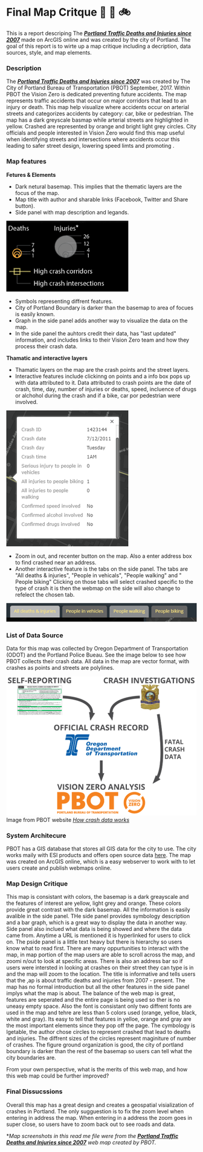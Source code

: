 # Final Map Critque :walking: :car: :bike:
This is a report descriping The [***Portland Traffic Deaths and Injuries since 2007***](https://pdx.maps.arcgis.com/apps/MapSeries/index.html?appid=5385b143768c445db915a9c7fad32ebe) made on ArcGIS online and was created by the city of Portland. The goal of this report is to wirte up a map critique including a decription, data sources, style, and map elements.

### Description
The [***Portland Traffic Deaths and Injuries since 2007***](https://pdx.maps.arcgis.com/apps/MapSeries/index.html?appid=5385b143768c445db915a9c7fad32ebe) was created by The City of Portland Bureau of Transportation (PBOT) September, 2017. Within PBOT the Vision Zero is dedicated preventing future accidents. The map represents traffic accidents that occur on major corridors that lead to an injury or death. This map help visualize where accidents occur on arterial streets and categorizes accidents by category: car, bike or pedestrian. The map has a dark greyscale basmap while arterial streets are highlighted in yellow. Crashed are represented by orange and bright light grey circles. City officials and people interested in Vision Zero would find this map useful when identifying streets and intersections where accidents occur this leading to safer street design, lowering speed limts and promoting . 

### Map features
**Fetures & Elements**
* Dark netural basemap. This implies that the thematic layers are the focus of the map.
* Map title with author and sharable links (Facebook, Twitter and Share button).
* Side panel with map description and legands.

![alt text](https://github.com/garciahan/Final_MapCritque/blob/master/legand.PNG)

* Symbols representing diffrent features.
* City of Portland Boundary is darker than the basemap to area of focues is easily known.
* Graph in the side panel adds another way to visualize the data on the map.
* In the side panel the auhtors credit their data, has "last updated" information, and includes links to their Vision Zero team and how they process their crash data. 

**Thamatic and interactive layers**
* Thamatic layers on the map are the crash points and the street layers.
* Interactive features include clickinng on points and a info box pops up with data attributed to it. Data attributed to crash points are the date of crash, time, day, number of injuries or deaths, speed, incluence of drugs or alchohol during the crash and if a bike, car por pedestrian were involved. 

![alt text](https://github.com/garciahan/Final_MapCritque/blob/master/popup.PNG)

* Zoom in out, and recenter button on the map. Also a enter address box to find crashed near an address. 
* Another interactive feature is the tabs on the side panel. The tabs are "All deaths & injuries", "People in vehicals", "People walking" and " People biking" Clicking on those tabs will select crashed specific to the type of crash it is then the webmap on the side will also change to refelect the chosen tab.

![alt text](https://github.com/garciahan/Final_MapCritque/blob/master/tab.PNG)

### List of Data Source
Data for this map was collected by Oregon Department of Transportation (ODOT) and the Portland Police Bueau. See the image below to see how PBOT collects their crash data. All data in the map are vector format, with crashes as points and streets are polylines.

![alt text](https://github.com/garciahan/Final_MapCritque/blob/master/Crashdiagram.png)
Image from PBOT website [*How crash data works*](https://www.portlandoregon.gov/transportation/article/595691)

### System Architecure
PBOT has a GIS database that stores all GIS data for the city to use. The city works maily with ESI products and offers open source data [here](https://gis-pdx.opendata.arcgis.com/). The map was created on ArcGIS online, which is a easy webserver to work with to let users create and publish webmaps online. 

### Map Design Critique

This map is consistant with colors, the basemap is a dark greayscale and the features of interest are yellow, light grey and orange. These colors provide great contrast with the dark basemap. All the information is easily avalible in the side panel. THe side panel 
provides symbology description and a bar graph, which is a great way to display the data in another way. Side panel also inclued what data is being showed and where the data came from. Anytime a URL is mentioned it is hyperlinked for users to click on. The pside panel is a little text heavy but there is hierarchy so users know what to read first. 
There are many oppurtunities to interact with the map, in map portion of the map users are able to scroll across the map, and zoomi n/out to look at specific areas. There is also an address bar so if users were intersted in looking at crashes on their street they can type is in and the map will zoom to the location.
The title is informative and tells users that the ,ap is about traffic deaths and injuries from 2007 - present. The map has no formal introduction but all the other features in the side panel implys what the map is about.
The balance of the web map is great, features are seperated and the entire page is being used so ther is no uneasy empty space. Also the font is consistant only two diffrent fonts are used in the map and tehre are less than 5 colors used (orange, yelloe, black, white and gray). Its easy to tell that features in yelloe, orange and gray are the most important elements since they pop off the page. 
The cymbology is lgetable, the author chose circles to represent crashed that lead to deaths and injuries. The diffrent sizes of the circles represent maginiture of number of crashes. The figure ground organization is good, the city of portland boundary is darker than the rest of the basemap so users can tell what the city boundaries are. 

From your own perspective, what is the merits of this web map, and how this web map could be further improved?

### Final Dissucssions
Overall this map has a great design and creates a geospatial visialization of crashes in Portland. The only sugguestion is to fix the zoom level when entering in address the map. When entering in a address the zoom goes in super close, so users have to zoom back out to see roads and data. 


**Map screenshots in this read me file were from the [***Portland Traffic Deaths and Injuries since 2007***](https://pdx.maps.arcgis.com/apps/MapSeries/index.html?appid=5385b143768c445db915a9c7fad32ebe) web map created by PBOT.*
